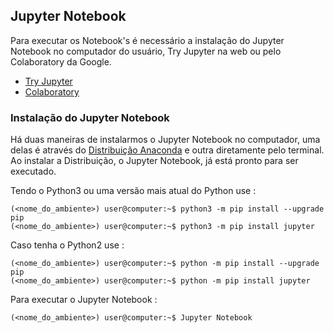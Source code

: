 ## Jupyter Notebook

Para executar os Notebook's é necessário a instalação do Jupyter Notebook no computador do usuário, Try Jupyter na web ou pelo Colaboratory da Google.

* [Try Jupyter](https://jupyter.org/try)
* [Colaboratory](https://colab.research.google.com/)

### Instalação do Jupyter Notebook

Há duas maneiras de instalarmos o Jupyter Notebook no computador, uma delas é através do [Distribuição Anaconda](https://docs.anaconda.com/anaconda/install/) e outra diretamente pelo terminal. Ao instalar a Distribuição, o Jupyter Notebook, já está pronto para ser executado.

Tendo o Python3 ou uma versão mais atual do Python use : 

```console
(<nome_do_ambiente>) user@computer:~$ python3 -m pip install --upgrade pip 
(<nome_do_ambiente>) user@computer:~$ python3 -m pip install jupyter
```
Caso tenha o Python2 use :
```console
(<nome_do_ambiente>) user@computer:~$ python -m pip install --upgrade pip 
(<nome_do_ambiente>) user@computer:~$ python -m pip install jupyter
```

Para executar o Jupyter Notebook :
```console
(<nome_do_ambiente>) user@computer:~$ Jupyter Notebook
```